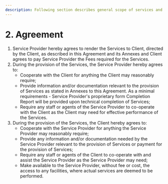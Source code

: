 ```yaml
---
description: Following section describes general scope of services and deliverables
---
```


# 2. Agreement

1. Service Provider hereby agrees to render the Services to Client, directed by the Client, as described in this Agreement and its Annexes and Client agrees to pay Service Provider the Fees required for the Services. 
2. During the provision of the Services, the Service Provider hereby agrees to:
   * Cooperate with the Client for anything the Client may reasonably require;
   * Provide information and/or documentation relevant to the provision of Services as stated in Annexes to this Agreement. As a minimal requirements - Service Provider's proprietary form Completion Report will be provided upon technical completion of Services;
   * Require any staff or agents of the Service Provider to co-operate with the Client as the Client may need for effective performance of the Services.
3. During the provision of the Services, the Client hereby agrees to:
   * Cooperate with the Service Provider for anything the Service Provider may reasonably require;
   * Provide any information and/or documentation needed by the Service Provider relevant to the provision of Services or payment for the provision of Services;
   * Require any staff or agents of the Client to co-operate with and assist the Service Provider as the Service Provider may need;
   * Make available to the Service Provider, without fee or cost, the access to any facilities, where actual services are deemed to be performed.

